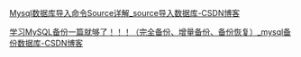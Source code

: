 [Mysql数据库导入命令Source详解_source导入数据库-CSDN博客](https://blog.csdn.net/qq_41848006/article/details/89049374)

[学习MySQL备份一篇就够了！！！（完全备份、增量备份、备份恢复）_mysql备份数据库-CSDN博客](https://blog.csdn.net/qyf158236/article/details/109220563)